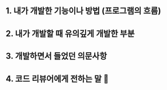 ## 1. 내가 개발한 기능이나 방법 (프로그램의 흐름)



## 2. 내가 개발할 때 유의깊게 개발한 부분



## 3. 개발하면서 들었던 의문사항



## 4. 코드 리뷰어에게 전하는 말 🦁
